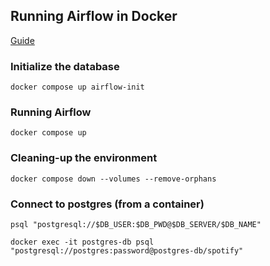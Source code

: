 ## Running Airflow in Docker
[Guide](https://airflow.apache.org/docs/apache-airflow/stable/howto/docker-compose/index.html)

### Initialize the database
```
docker compose up airflow-init
```

### Running Airflow
```
docker compose up
```

### Cleaning-up the environment
```
docker compose down --volumes --remove-orphans
```

### Connect to postgres (from a container)
```
psql "postgresql://$DB_USER:$DB_PWD@$DB_SERVER/$DB_NAME"

docker exec -it postgres-db psql "postgresql://postgres:password@postgres-db/spotify"

```